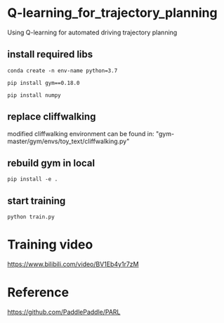 # Q-learning_for_trajectory_planning
Using Q-learning for automated driving trajectory planning

## install required libs 
`conda create -n env-name python=3.7`

`pip install gym==0.18.0`

`pip install numpy`

## replace cliffwalking 
modified cliffwalking environment can be found in: 
"gym-master/gym/envs/toy_text/cliffwalking.py"

## rebuild gym in local 
`pip install -e .`

## start training 
`python train.py`

# Training video 
https://www.bilibili.com/video/BV1Eb4y1r7zM 

# Reference
https://github.com/PaddlePaddle/PARL 

